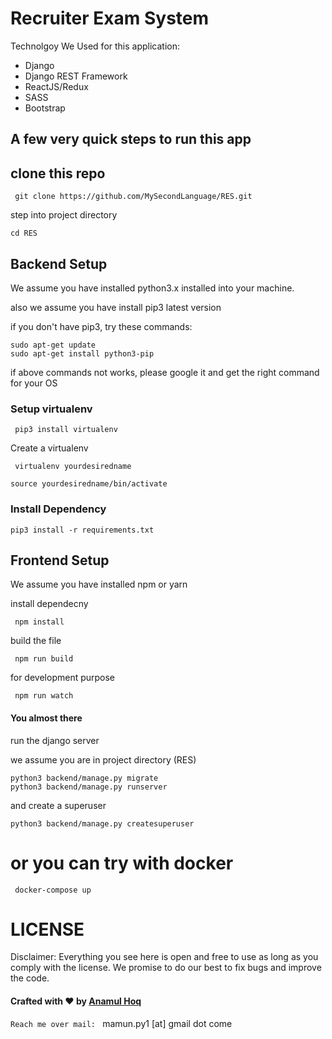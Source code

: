 # Recruiter Exam System

Technolgoy We Used for this application:

* Django
* Django REST Framework
* ReactJS/Redux
* SASS
* Bootstrap


## A few very quick steps to run this app

## clone this repo

```
 git clone https://github.com/MySecondLanguage/RES.git
```

step into project directory

```
cd RES
```

## Backend Setup

We assume you have installed python3.x installed into your machine.

also we assume you have install pip3 latest version

if you don't have pip3, try these commands:

```
sudo apt-get update
sudo apt-get install python3-pip
```

if above commands not works, please google it and get the right command for your OS

### Setup virtualenv


```
 pip3 install virtualenv

```
Create a virtualenv
```
 virtualenv yourdesiredname
```

```
source yourdesiredname/bin/activate
```

### Install Dependency

```
pip3 install -r requirements.txt
```

## Frontend Setup

We assume you have installed npm or yarn

install dependecny

```
 npm install
```

build the file

```
 npm run build
```

for development purpose

```
 npm run watch
```

#### You almost there

run the django server

we assume you are in project directory (RES)

```
python3 backend/manage.py migrate
python3 backend/manage.py runserver
```

and create a superuser

```
python3 backend/manage.py createsuperuser
```

# or you can try with docker

```
 docker-compose up
```

# LICENSE
Disclaimer: Everything you see here is open and free to use as long as you comply with the license. We promise to do our best to fix bugs and improve the code.

#### Crafted with ❤️ by [Anamul Hoq](https://www.linkedin.com/in/pymamun/)

`Reach me over mail: `
mamun.py1 [at] gmail dot come

